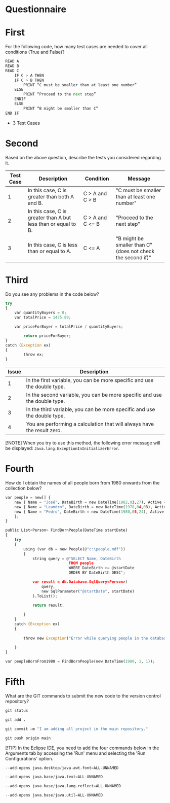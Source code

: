 # Questionnaire

# First
For the following code, how many test cases are needed to cover all conditions (True and False)?

```python
READ A
READ B
READ C
	IF C > A THEN
	IF C > B THEN
		PRINT “C must be smaller than at least one number”
	ELSE
		PRINT “Proceed to the next step”
	ENDIF
	ELSE
		PRINT “B might be smaller than C”
END IF
```
* 3 Test Cases

# Second
Based on the above question, describe the tests you considered regarding it.

| Test Case | Description                                                   | Condition                          | Message                                   |
| --------- | ------------------------------------------------------------- |------------------------------------| ----------------------------------------- |
| 1         | In this case, C is greater than both A and B.                 | C > A and C > B  | "C must be smaller than at least one number"                |
| 2         | In this case, C is greater than A but less than or equal to B.| C > A and C <= B | "Proceed to the next step"                                  |
| 3         | In this case, C is less than or equal to A.                   | C <= A           | "B might be smaller than C" (does not check the second if)" |

# Third
Do you see any problems in the code below?

```python
try
{
	var quantityBuyers = 0;
	var totalPrice = 1475.89;

	var priceForBuyer = totalPrice / quantityBuyers;

		return priceForBuyer;
}
catch (Exception ex)
{
		throw ex;
}
```

| Issue | Description                                                              |
| ----- | ------------------------------------------------------------------------ | 
| 1     | In the first variable, you can be more specific and use the double type. |
| 2     | In the second variable, you can be more specific and use the double type.|
| 3     | In the third variable, you can be more specific and use the double type. |
| 4     | You are performing a calculation that will always have the result zero.  |

[!NOTE]
When you try to use this method, the following error message will be displayed: `Java.lang.ExceptionInInitializerError`.

# Fourth
How do I obtain the names of all people born from 1980 onwards from the collection below?

```python
var people = new[] {
	new { Name = "José", DateBirth = new DateTime(1982,03,27), Active = true},
	new { Name = "Leandro", DateBirth = new DateTime(1978,04,03), Active = false},
	new { Name = "Pedro", DateBirth = new DateTime(1980,05,24), Active = true}
	};
}
```

```python
public List<Person> FindBornPeople(DateTime startDate)
{
	try
	{
		using (var db = new People(@"c:\people.mdf"))
		{
			string query = @"SELECT Name, DateBirth
							FROM people
							WHERE DateBirth >= @startDate
							ORDER BY DateBirth DESC";

			var result = db.Database.SqlQuery<Person>(
				query, 
				new SqlParameter("@startDate", startDate)
			).ToList();

			return result;
			
		}	
	}
	catch (Exception ex)
	{
	
		throw new Exception("Error while querying people in the database", ex);
		
	}
}

var peopleBornFrom1980 = FindBornPeople(new DateTime(1980, 1, 1));
```

# Fifth
What are the GIT commands to submit the new code to the version control repository?

```python
git status
```

```python
git add .
```

```python
git commit –m "I am adding all project in the main repository."
```

```python
git push origin main
```

[!TIP]
In the Eclipse IDE, you need to add the four commands below in the Arguments tab by accessing the 'Run' menu and selecting the 'Run Configurations' option.

```python
--add-opens java.desktop/java.awt.font=ALL-UNNAMED
```

```python
--add-opens java.base/java.text=ALL-UNNAMED
```

```python
--add-opens java.base/java.lang.reflect=ALL-UNNAMED
```

```python
--add-opens java.base/java.util=ALL-UNNAMED
```